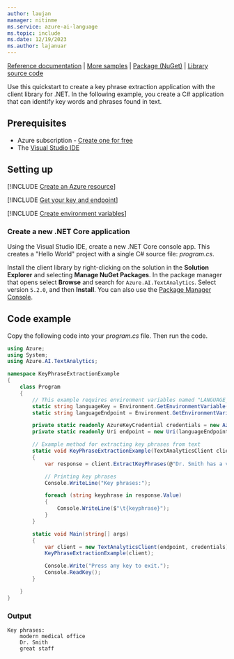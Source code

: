 ```yaml
---
author: laujan
manager: nitinme
ms.service: azure-ai-language
ms.topic: include
ms.date: 12/19/2023
ms.author: lajanuar
---
```


[Reference documentation](/dotnet/api/azure.ai.textanalytics?preserve-view=true&view=azure-dotnet) | [More samples](https://github.com/Azure/azure-sdk-for-net/tree/master/sdk/textanalytics/Azure.AI.TextAnalytics/samples) | [Package (NuGet)](https://www.nuget.org/packages/Azure.AI.TextAnalytics/5.2.0) | [Library source code](https://github.com/Azure/azure-sdk-for-net/tree/master/sdk/textanalytics/Azure.AI.TextAnalytics)

Use this quickstart to create a key phrase extraction application with the client library for .NET. In the following example, you create a C# application that can identify key words and phrases found in text.


## Prerequisites

* Azure subscription - [Create one for free](https://azure.microsoft.com/free/cognitive-services)
* The [Visual Studio IDE](https://visualstudio.microsoft.com/vs/)


## Setting up

[!INCLUDE [Create an Azure resource](../../../includes/create-resource.md)]



[!INCLUDE [Get your key and endpoint](../../../includes/get-key-endpoint.md)]



[!INCLUDE [Create environment variables](../../../includes/environment-variables.md)]


### Create a new .NET Core application

Using the Visual Studio IDE, create a new .NET Core console app. This creates a "Hello World" project with a single C# source file: *program.cs*.

Install the client library by right-clicking on the solution in the **Solution Explorer** and selecting **Manage NuGet Packages**. In the package manager that opens select **Browse** and search for `Azure.AI.TextAnalytics`. Select version `5.2.0`, and then **Install**. You can also use the [Package Manager Console](/nuget/consume-packages/install-use-packages-powershell#find-and-install-a-package).


## Code example

Copy the following code into your *program.cs* file. Then run the code.

```csharp
using Azure;
using System;
using Azure.AI.TextAnalytics;

namespace KeyPhraseExtractionExample
{
    class Program
    {
        // This example requires environment variables named "LANGUAGE_KEY" and "LANGUAGE_ENDPOINT"
        static string languageKey = Environment.GetEnvironmentVariable("LANGUAGE_KEY");
        static string languageEndpoint = Environment.GetEnvironmentVariable("LANGUAGE_ENDPOINT");

        private static readonly AzureKeyCredential credentials = new AzureKeyCredential(languageKey);
        private static readonly Uri endpoint = new Uri(languageEndpoint);

        // Example method for extracting key phrases from text
        static void KeyPhraseExtractionExample(TextAnalyticsClient client)
        {
            var response = client.ExtractKeyPhrases(@"Dr. Smith has a very modern medical office, and she has great staff.");

            // Printing key phrases
            Console.WriteLine("Key phrases:");

            foreach (string keyphrase in response.Value)
            {
                Console.WriteLine($"\t{keyphrase}");
            }
        }

        static void Main(string[] args)
        {
            var client = new TextAnalyticsClient(endpoint, credentials);
            KeyPhraseExtractionExample(client);

            Console.Write("Press any key to exit.");
            Console.ReadKey();
        }

    }
}
```




### Output

```console
Key phrases:
    modern medical office
    Dr. Smith
    great staff
```
